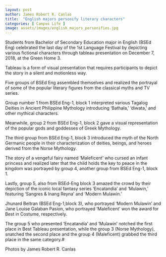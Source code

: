 ```yaml
---
layout: post
author: James Robert R. Canlas
title:  "English majors personify literary characters"
categories: [ Campus Life ]
image: assets/images/english_majors_personifies.jpg
---
```

Students from Bachelor of Secondary Education major in English (BSEd Eng) celebrated the last day of the 1st Language Festival by depicting various fictional characters through tableau presentation on December 7, 2018, at the Green Home 3.

Tableau is a form of visual presentation that requires participants to depict the story in a silent and motionless way.

Five groups of BSEd Eng assembled themselves and realized the portrayal of some of the popular literary figures from the classical myths and TV series.

Group number 1 from BSEd Eng-1, block 1 interpreted various Tagalog Deities in Ancient Philippine Mythology introducing ‘Bathala,’ ‘diwata,’ and other mythical characters.

Meanwhile, group 2 from BSEd Eng-1, block 2 gave a visual representation of the popular gods and goddesses of Greek Mythology.

The third group from BSEd Eng-1, block 3 introduced the myth of the North Germanic people in their characterization of deities, beings, and heroes derived from the Norse Mythology.

The story of a vengeful fairy named ‘Maleficent’ who cursed an infant princess and realized later that the child holds the key to peace in the kingdom was portrayed by group 4, another group from BSEd Eng-1, block 1.

Lastly, group 5, also from BSEd-Eng block 3 amazed the crowd by their depiction of the iconic local fantasy series ‘Encatandia’ and ‘Mulawin,’ featuring ‘Sangres & Inang Reyna’ and ‘Modern Mulawin.’

Jhunard Beltran (BSEd Eng-1,block 3), who portrayed ‘Modern Mulawin’ and Jane Louise Galaban Pasion, who portrayed ‘Maleficent’ won the award for Best in Costume, respectively.

The group 5 who presented ‘Encatandia’ and ‘Mulawin’ notched the first place in Best Tableau presentation, while the group 3 (Norse Mythology), snatched the second place and the group 4 (Maleficent) grabbed the third place in the same category.#

Photos by James Robert R. Canlas
